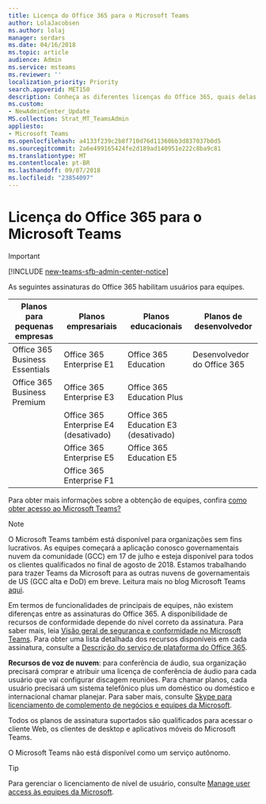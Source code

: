 ```yaml
---
title: Licença do Office 365 para o Microsoft Teams
author: LolaJacobsen
ms.author: lolaj
manager: serdars
ms.date: 04/16/2018
ms.topic: article
audience: Admin
ms.service: msteams
ms.reviewer: ''
localization_priority: Priority
search.appverid: MET150
description: Conheça as diferentes licenças do Office 365, quais delas habilitam os usuários para o Microsoft Teams e como habilitá-las ou desabilitá-las.
ms.custom:
- NewAdminCenter_Update
MS.collection: Strat_MT_TeamsAdmin
appliesto:
- Microsoft Teams
ms.openlocfilehash: a4133f239c2b8f710d76d11360bb3d837037b0d5
ms.sourcegitcommit: 2a6e499165424fe2d189ad140951e222c8ba9c81
ms.translationtype: MT
ms.contentlocale: pt-BR
ms.lasthandoff: 09/07/2018
ms.locfileid: "23854097"
---
```

<a name="office-365-licensing-for-microsoft-teams"></a>Licença do Office 365 para o Microsoft Teams
========================================
> [!IMPORTANT]
> [!INCLUDE [new-teams-sfb-admin-center-notice](includes/new-teams-sfb-admin-center-notice.md)]

As seguintes assinaturas do Office 365 habilitam usuários para equipes.

|Planos para pequenas empresas  |Planos empresariais  |Planos educacionais  |Planos de desenvolvedor |
|---------|---------|---------|---------|
|Office 365 Business Essentials     |Office 365 Enterprise E1  |Office 365 Education |Desenvolvedor do Office 365     |
|Office 365 Business Premium     |Office 365 Enterprise E3         |Office 365 Education Plus         |      |
|     |Office 365 Enterprise E4 (desativado)         |Office 365 Education E3 (desativado)         |  |
|     |Office 365 Enterprise E5         |Office 365 Education E5  | 
|     |Office 365 Enterprise F1 |    |     |

Para obter mais informações sobre a obtenção de equipes, confira [como obter acesso ao Microsoft Teams?](https://support.office.com/article/How-do-I-get-access-to-Microsoft-Teams-fc7f1634-abd3-4f26-a597-9df16e4ca65b)

> [!NOTE]
> O Microsoft Teams também está disponível para organizações sem fins lucrativos. As equipes começará a aplicação conosco governamentais nuvem da comunidade (GCC) em 17 de julho e esteja disponível para todos os clientes qualificados no final de agosto de 2018. Estamos trabalhando para trazer Teams da Microsoft para as outras nuvens de governamentais de US (GCC alta e DoD) em breve. Leitura mais no blog Microsoft Teams [aqui](https://techcommunity.microsoft.com/t5/Microsoft-Teams-Blog/Microsoft-Teams-will-be-available-July-17-for-the-US-Government/ba-p/209976).
        
Em termos de funcionalidades de principais de equipes, não existem diferenças entre as assinaturas do Office 365. A disponibilidade de recursos de conformidade depende do nível correto da assinatura. Para saber mais, leia [Visão geral de segurança e conformidade no Microsoft Teams](security-compliance-overview.md). Para obter uma lista detalhada dos recursos disponíveis em cada assinatura, consulte a [Descrição do serviço de plataforma do Office 365](https://technet.microsoft.com/library/office-365-platform-service-description.aspx).

**Recursos de voz de nuvem**: para conferência de áudio, sua organização precisará comprar e atribuir uma licença de conferência de áudio para cada usuário que vai configurar discagem reuniões. Para chamar planos, cada usuário precisará um sistema telefônico plus um doméstico ou doméstico e internacional chamar planejar. Para saber mais, consulte [Skype para licenciamento de complemento de negócios e equipes da Microsoft](https://docs.microsoft.com/SkypeForBusiness/skype-for-business-and-microsoft-teams-add-on-licensing/skype-for-business-and-microsoft-teams-add-on-licensing).

Todos os planos de assinatura suportados são qualificados para acessar o cliente Web, os clientes de desktop e aplicativos móveis do Microsoft Teams.

O Microsoft Teams não está disponível como um serviço autônomo.

> [!TIP]
> Para gerenciar o licenciamento de nível de usuário, consulte [Manage user access às equipes da Microsoft](user-access.md).

